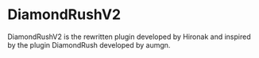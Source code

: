 # DiamondRushV2

DiamondRushV2 is the rewritten plugin developed by Hironak and inspired by the plugin DiamondRush developed by aumgn.
